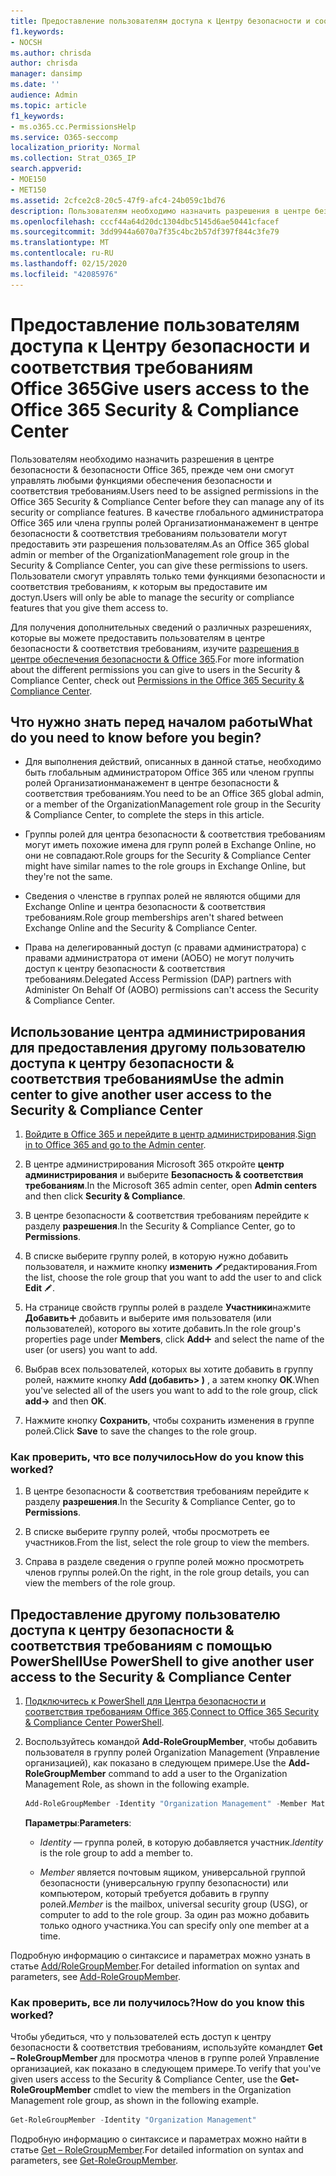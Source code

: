 ```yaml
---
title: Предоставление пользователям доступа к Центру безопасности и соответствия требованиям Office 365
f1.keywords:
- NOCSH
ms.author: chrisda
author: chrisda
manager: dansimp
ms.date: ''
audience: Admin
ms.topic: article
f1_keywords:
- ms.o365.cc.PermissionsHelp
ms.service: O365-seccomp
localization_priority: Normal
ms.collection: Strat_O365_IP
search.appverid:
- MOE150
- MET150
ms.assetid: 2cfce2c8-20c5-47f9-afc4-24b059c1bd76
description: Пользователям необходимо назначить разрешения в центре безопасности & безопасности Office 365, прежде чем они смогут управлять любыми функциями обеспечения безопасности и соответствия требованиям.
ms.openlocfilehash: cccf44a64d20dc1304dbc5145d6ae50441cfacef
ms.sourcegitcommit: 3dd9944a6070a7f35c4bc2b57df397f844c3fe79
ms.translationtype: MT
ms.contentlocale: ru-RU
ms.lasthandoff: 02/15/2020
ms.locfileid: "42085976"
---
```

# <a name="give-users-access-to-the-office-365-security--compliance-center"></a><span data-ttu-id="88151-103">Предоставление пользователям доступа к Центру безопасности и соответствия требованиям Office 365</span><span class="sxs-lookup"><span data-stu-id="88151-103">Give users access to the Office 365 Security & Compliance Center</span></span>

<span data-ttu-id="88151-104">Пользователям необходимо назначить разрешения в центре безопасности & безопасности Office 365, прежде чем они смогут управлять любыми функциями обеспечения безопасности и соответствия требованиям.</span><span class="sxs-lookup"><span data-stu-id="88151-104">Users need to be assigned permissions in the Office 365 Security & Compliance Center before they can manage any of its security or compliance features.</span></span> <span data-ttu-id="88151-105">В качестве глобального администратора Office 365 или члена группы ролей Организатионманажемент в центре безопасности & соответствия требованиям пользователи могут предоставить эти разрешения пользователям.</span><span class="sxs-lookup"><span data-stu-id="88151-105">As an Office 365 global admin or member of the OrganizationManagement role group in the Security & Compliance Center, you can give these permissions to users.</span></span> <span data-ttu-id="88151-106">Пользователи смогут управлять только теми функциями безопасности и соответствия требованиям, к которым вы предоставите им доступ.</span><span class="sxs-lookup"><span data-stu-id="88151-106">Users will only be able to manage the security or compliance features that you give them access to.</span></span>

<span data-ttu-id="88151-107">Для получения дополнительных сведений о различных разрешениях, которые вы можете предоставить пользователям в центре безопасности & соответствия требованиям, изучите [разрешения в центре обеспечения безопасности & Office 365](permissions-in-the-security-and-compliance-center.md).</span><span class="sxs-lookup"><span data-stu-id="88151-107">For more information about the different permissions you can give to users in the Security & Compliance Center, check out [Permissions in the Office 365 Security & Compliance Center](permissions-in-the-security-and-compliance-center.md).</span></span>

## <a name="what-do-you-need-to-know-before-you-begin"></a><span data-ttu-id="88151-108">Что нужно знать перед началом работы</span><span class="sxs-lookup"><span data-stu-id="88151-108">What do you need to know before you begin?</span></span>

- <span data-ttu-id="88151-109">Для выполнения действий, описанных в данной статье, необходимо быть глобальным администратором Office 365 или членом группы ролей Организатионманажемент в центре безопасности & соответствия требованиям.</span><span class="sxs-lookup"><span data-stu-id="88151-109">You need to be an Office 365 global admin, or a member of the OrganizationManagement role group in the Security & Compliance Center, to complete the steps in this article.</span></span>

- <span data-ttu-id="88151-110">Группы ролей для центра безопасности & соответствия требованиям могут иметь похожие имена для групп ролей в Exchange Online, но они не совпадают.</span><span class="sxs-lookup"><span data-stu-id="88151-110">Role groups for the Security & Compliance Center might have similar names to the role groups in Exchange Online, but they're not the same.</span></span>

- <span data-ttu-id="88151-111">Сведения о членстве в группах ролей не являются общими для Exchange Online и центра безопасности & соответствия требованиям.</span><span class="sxs-lookup"><span data-stu-id="88151-111">Role group memberships aren't shared between Exchange Online and the Security & Compliance Center.</span></span>

- <span data-ttu-id="88151-112">Права на делегированный доступ (с правами администратора) с правами администратора от имени (АОБО) не могут получить доступ к центру безопасности & соответствия требованиям.</span><span class="sxs-lookup"><span data-stu-id="88151-112">Delegated Access Permission (DAP) partners with Administer On Behalf Of (AOBO) permissions can't access the Security & Compliance Center.</span></span>

## <a name="use-the-admin-center-to-give-another-user-access-to-the-security--compliance-center"></a><span data-ttu-id="88151-113">Использование центра администрирования для предоставления другому пользователю доступа к центру безопасности & соответствия требованиям</span><span class="sxs-lookup"><span data-stu-id="88151-113">Use the admin center to give another user access to the Security & Compliance Center</span></span>

1. <span data-ttu-id="88151-114">[Войдите в Office 365 и перейдите в центр администрирования](https://docs.microsoft.com/microsoft-365/compliance/go-to-the-securitycompliance-center).</span><span class="sxs-lookup"><span data-stu-id="88151-114">[Sign in to Office 365 and go to the Admin center](https://docs.microsoft.com/microsoft-365/compliance/go-to-the-securitycompliance-center).</span></span>

2. <span data-ttu-id="88151-115">В центре администрирования Microsoft 365 откройте **центр администрирования** и выберите **Безопасность & соответствия требованиям**.</span><span class="sxs-lookup"><span data-stu-id="88151-115">In the Microsoft 365 admin center, open **Admin centers** and then click **Security & Compliance**.</span></span>

3. <span data-ttu-id="88151-116">В центре безопасности & соответствия требованиям перейдите к разделу **разрешения**.</span><span class="sxs-lookup"><span data-stu-id="88151-116">In the Security & Compliance Center, go to **Permissions**.</span></span>

4. <span data-ttu-id="88151-117">В списке выберите группу ролей, в которую нужно добавить пользователя, и нажмите кнопку **изменить** ![значок](../../media/O365-MDM-CreatePolicy-EditIcon.gif)редактирования.</span><span class="sxs-lookup"><span data-stu-id="88151-117">From the list, choose the role group that you want to add the user to and click **Edit** ![Edit icon](../../media/O365-MDM-CreatePolicy-EditIcon.gif).</span></span>

5. <span data-ttu-id="88151-118">На странице свойств группы ролей в разделе **Участники**нажмите **Добавить**![значок](../../media/ITPro-EAC-AddIcon.gif) добавить и выберите имя пользователя (или пользователей), которого вы хотите добавить.</span><span class="sxs-lookup"><span data-stu-id="88151-118">In the role group's properties page under **Members**, click **Add**![Add Icon](../../media/ITPro-EAC-AddIcon.gif) and select the name of the user (or users) you want to add.</span></span>

6. <span data-ttu-id="88151-119">Выбрав всех пользователей, которых вы хотите добавить в группу ролей, нажмите кнопку **Add (добавить\> )** , а затем кнопку **ОК**.</span><span class="sxs-lookup"><span data-stu-id="88151-119">When you've selected all of the users you want to add to the role group, click **add-\>** and then **OK**.</span></span>

7. <span data-ttu-id="88151-120">Нажмите кнопку **Сохранить**, чтобы сохранить изменения в группе ролей.</span><span class="sxs-lookup"><span data-stu-id="88151-120">Click **Save** to save the changes to the role group.</span></span>

### <a name="how-do-you-know-this-worked"></a><span data-ttu-id="88151-121">Как проверить, что все получилось</span><span class="sxs-lookup"><span data-stu-id="88151-121">How do you know this worked?</span></span>

1. <span data-ttu-id="88151-122">В центре безопасности & соответствия требованиям перейдите к разделу **разрешения**.</span><span class="sxs-lookup"><span data-stu-id="88151-122">In the Security & Compliance Center, go to **Permissions**.</span></span>

2. <span data-ttu-id="88151-123">В списке выберите группу ролей, чтобы просмотреть ее участников.</span><span class="sxs-lookup"><span data-stu-id="88151-123">From the list, select the role group to view the members.</span></span>

3. <span data-ttu-id="88151-124">Справа в разделе сведения о группе ролей можно просмотреть членов группы ролей.</span><span class="sxs-lookup"><span data-stu-id="88151-124">On the right, in the role group details, you can view the members of the role group.</span></span>

## <a name="use-powershell-to-give-another-user-access-to-the-security--compliance-center"></a><span data-ttu-id="88151-125">Предоставление другому пользователю доступа к центру безопасности & соответствия требованиям с помощью PowerShell</span><span class="sxs-lookup"><span data-stu-id="88151-125">Use PowerShell to give another user access to the Security & Compliance Center</span></span>

1. <span data-ttu-id="88151-126">[Подключитесь к PowerShell для Центра безопасности и соответствия требованиям Office 365](https://docs.microsoft.com/powershell/exchange/office-365-scc/connect-to-scc-powershell/connect-to-scc-powershell).</span><span class="sxs-lookup"><span data-stu-id="88151-126">[Connect to Office 365 Security & Compliance Center PowerShell](https://docs.microsoft.com/powershell/exchange/office-365-scc/connect-to-scc-powershell/connect-to-scc-powershell).</span></span>

2. <span data-ttu-id="88151-127">Воспользуйтесь командой **Add-RoleGroupMember**, чтобы добавить пользователя в группу ролей Organization Management (Управление организацией), как показано в следующем примере.</span><span class="sxs-lookup"><span data-stu-id="88151-127">Use the **Add-RoleGroupMember** command to add a user to the Organization Management Role, as shown in the following example.</span></span>

   ```PowerShell
   Add-RoleGroupMember -Identity "Organization Management" -Member MatildaS
   ```

   <span data-ttu-id="88151-128">**Параметры**:</span><span class="sxs-lookup"><span data-stu-id="88151-128">**Parameters**:</span></span>

   - <span data-ttu-id="88151-129">_Identity_ — группа ролей, в которую добавляется участник.</span><span class="sxs-lookup"><span data-stu-id="88151-129">_Identity_ is the role group to add a member to.</span></span>

   - <span data-ttu-id="88151-130">_Member_ является почтовым ящиком, универсальной группой безопасности (универсальную группу безопасности) или компьютером, который требуется добавить в группу ролей.</span><span class="sxs-lookup"><span data-stu-id="88151-130">_Member_ is the mailbox, universal security group (USG), or computer to add to the role group.</span></span> <span data-ttu-id="88151-131">За один раз можно добавить только одного участника.</span><span class="sxs-lookup"><span data-stu-id="88151-131">You can specify only one member at a time.</span></span>

<span data-ttu-id="88151-132">Подробную информацию о синтаксисе и параметрах можно узнать в статье [Add/RoleGroupMember](https://docs.microsoft.com/powershell/module/exchange/role-based-access-control/Add-RoleGroupMember).</span><span class="sxs-lookup"><span data-stu-id="88151-132">For detailed information on syntax and parameters, see [Add-RoleGroupMember](https://docs.microsoft.com/powershell/module/exchange/role-based-access-control/Add-RoleGroupMember).</span></span>

### <a name="how-do-you-know-this-worked"></a><span data-ttu-id="88151-133">Как проверить, все ли получилось?</span><span class="sxs-lookup"><span data-stu-id="88151-133">How do you know this worked?</span></span>

<span data-ttu-id="88151-134">Чтобы убедиться, что у пользователей есть доступ к центру безопасности & соответствия требованиям, используйте командлет **Get – RoleGroupMember** для просмотра членов в группе ролей Управление организацией, как показано в следующем примере.</span><span class="sxs-lookup"><span data-stu-id="88151-134">To verify that you've given users access to the Security & Compliance Center, use the **Get-RoleGroupMember** cmdlet to view the members in the Organization Management role group, as shown in the following example.</span></span>

```PowerShell
Get-RoleGroupMember -Identity "Organization Management"
```

<span data-ttu-id="88151-135">Подробную информацию о синтаксисе и параметрах можно найти в статье [Get – RoleGroupMember](https://docs.microsoft.com/powershell/module/exchange/role-based-access-control/Get-RoleGroupMember).</span><span class="sxs-lookup"><span data-stu-id="88151-135">For detailed information on syntax and parameters, see [Get-RoleGroupMember](https://docs.microsoft.com/powershell/module/exchange/role-based-access-control/Get-RoleGroupMember).</span></span>

